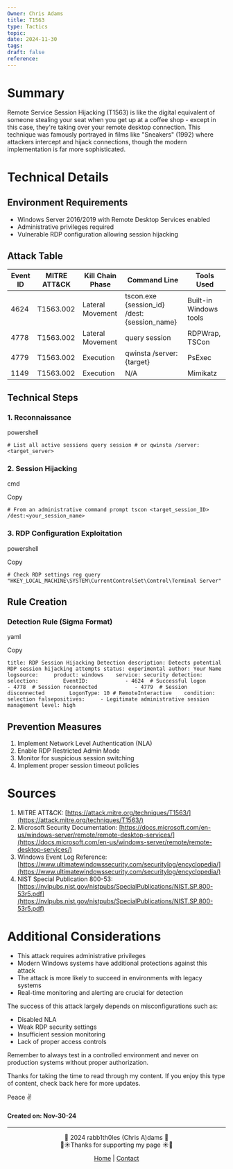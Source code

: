 ```yaml
---
Owner: Chris Adams
title: T1563
type: Tactics
topic: 
date: 2024-11-30
tags: 
draft: false
reference:
---
```

# Summary

Remote Service Session Hijacking (T1563) is like the digital equivalent of someone stealing your seat when you get up at a coffee shop - except in this case, they're taking over your remote desktop connection. This technique was famously portrayed in films like "Sneakers" (1992) where attackers intercept and hijack connections, though the modern implementation is far more sophisticated.

# Technical Details

## Environment Requirements

- Windows Server 2016/2019 with Remote Desktop Services enabled
- Administrative privileges required
- Vulnerable RDP configuration allowing session hijacking

## Attack Table

|Event ID|MITRE ATT&CK|Kill Chain Phase|Command Line|Tools Used|
|---|---|---|---|---|
|4624|T1563.002|Lateral Movement|tscon.exe {session_id} /dest:{session_name}|Built-in Windows tools|
|4778|T1563.002|Lateral Movement|query session|RDPWrap, TSCon|
|4779|T1563.002|Execution|qwinsta /server:{target}|PsExec|
|1149|T1563.002|Execution|N/A|Mimikatz|

## Technical Steps

### 1. Reconnaissance

powershell

`# List all active sessions query session # or qwinsta /server:<target_server>`

### 2. Session Hijacking

cmd

Copy

`# From an administrative command prompt tscon <target_session_ID> /dest:<your_session_name>`

### 3. RDP Configuration Exploitation

powershell

Copy

`# Check RDP settings reg query "HKEY_LOCAL_MACHINE\SYSTEM\CurrentControlSet\Control\Terminal Server"`

## Rule Creation

### Detection Rule (Sigma Format)

yaml

Copy

`title: RDP Session Hijacking Detection description: Detects potential RDP session hijacking attempts status: experimental author: Your Name logsource:     product: windows    service: security detection:     selection:        EventID:            - 4624  # Successful logon            - 4778  # Session reconnected            - 4779  # Session disconnected        LogonType: 10 # RemoteInteractive    condition: selection falsepositives:     - Legitimate administrative session management level: high`

## Prevention Measures

1. Implement Network Level Authentication (NLA)
2. Enable RDP Restricted Admin Mode
3. Monitor for suspicious session switching
4. Implement proper session timeout policies

# Sources

1. MITRE ATT&CK: [https://attack.mitre.org/techniques/T1563/](https://attack.mitre.org/techniques/T1563/)
2. Microsoft Security Documentation: [https://docs.microsoft.com/en-us/windows-server/remote/remote-desktop-services/](https://docs.microsoft.com/en-us/windows-server/remote/remote-desktop-services/)
3. Windows Event Log Reference: [https://www.ultimatewindowssecurity.com/securitylog/encyclopedia/](https://www.ultimatewindowssecurity.com/securitylog/encyclopedia/)
4. NIST Special Publication 800-53: [https://nvlpubs.nist.gov/nistpubs/SpecialPublications/NIST.SP.800-53r5.pdf](https://nvlpubs.nist.gov/nistpubs/SpecialPublications/NIST.SP.800-53r5.pdf)

# Additional Considerations

- This attack requires administrative privileges
- Modern Windows systems have additional protections against this attack
- The attack is more likely to succeed in environments with legacy systems
- Real-time monitoring and alerting are crucial for detection

The success of this attack largely depends on misconfigurations such as:

- Disabled NLA
- Weak RDP security settings
- Insufficient session monitoring
- Lack of proper access controls

Remember to always test in a controlled environment and never on production systems without proper authorization.



<div class="neon-line"></div>

Thanks for taking the time to read through my content. If you enjoy this type of content, check back here for more updates. 

Peace ✌️

#### Created on: Nov-30-24
---



<div style="text-align: center;">
	<div class="gradient-text">👾 2024 rabb1th0les (Chris A)dams 👾</div> 
	🌴☀Thanks for supporting my page ☀🌴
	<nav>
		<ul style="list-style: none; padding: 0;">
			<div style="text-align: center;">
				<li><a href="index.html">Home</a> | <a href="Contact.html">Contact</a></li>
			</div>
		</ul>
	</nav>	
</div>
